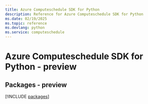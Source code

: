 ```yaml
---
title: Azure Computeschedule SDK for Python
description: Reference for Azure Computeschedule SDK for Python
ms.date: 02/19/2025
ms.topic: reference
ms.devlang: python
ms.service: computeschedule
---
```

# Azure Computeschedule SDK for Python - preview
## Packages - preview
[!INCLUDE [packages](computeschedule-index.md)]